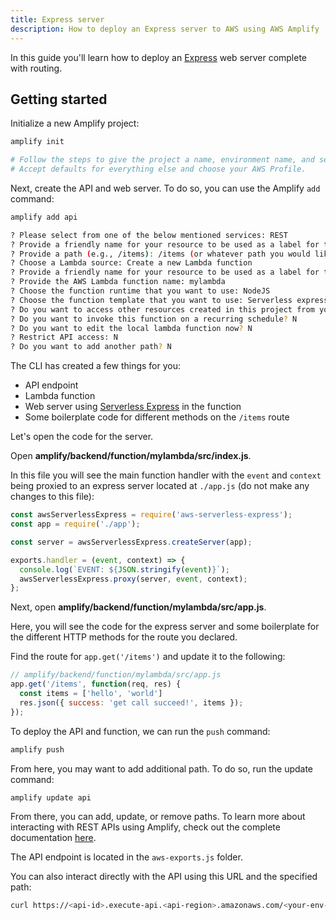 ```yaml
---
title: Express server
description: How to deploy an Express server to AWS using AWS Amplify
---
```


In this guide you'll learn how to deploy an [Express](https://expressjs.com/) web server complete with routing.

## Getting started

Initialize a new Amplify project:

```sh
amplify init

# Follow the steps to give the project a name, environment name, and set the default text editor.
# Accept defaults for everything else and choose your AWS Profile.
```

Next, create the API and web server. To do so, you can use the Amplify `add` command:

```sh
amplify add api

? Please select from one of the below mentioned services: REST
? Provide a friendly name for your resource to be used as a label for this category in the project: myapi
? Provide a path (e.g., /items): /items (or whatever path you would like)
? Choose a Lambda source: Create a new Lambda function
? Provide a friendly name for your resource to be used as a label for this category in the project: mylambda
? Provide the AWS Lambda function name: mylambda
? Choose the function runtime that you want to use: NodeJS
? Choose the function template that you want to use: Serverless express function
? Do you want to access other resources created in this project from your Lambda function? N
? Do you want to invoke this function on a recurring schedule? N
? Do you want to edit the local lambda function now? N
? Restrict API access: N
? Do you want to add another path? N
```

The CLI has created a few things for you:

- API endpoint
- Lambda function
- Web server using [Serverless Express](https://github.com/awslabs/aws-serverless-express) in the function
- Some boilerplate code for different methods on the `/items` route

Let's open the code for the server. 

Open __amplify/backend/function/mylambda/src/index.js__.

In this file you will see the main function handler with the `event` and `context` being proxied to an express server located at `./app.js` (do not make any changes to this file):

```js
const awsServerlessExpress = require('aws-serverless-express');
const app = require('./app');

const server = awsServerlessExpress.createServer(app);

exports.handler = (event, context) => {
  console.log(`EVENT: ${JSON.stringify(event)}`);
  awsServerlessExpress.proxy(server, event, context);
};

```

Next, open __amplify/backend/function/mylambda/src/app.js__.

Here, you will see the code for the express server and some boilerplate for the different HTTP methods for the route you declared. 

Find the route for `app.get('/items')` and update it to the following:

```js
// amplify/backend/function/mylambda/src/app.js
app.get('/items', function(req, res) {
  const items = ['hello', 'world']
  res.json({ success: 'get call succeed!', items });
});
```

To deploy the API and function, we can run the `push` command:

```sh
amplify push
```

<inline-fragment platform="js" src="~/guides/api-rest/fragments/js/express-api-call.md"></inline-fragment>
<inline-fragment platform="ios" src="~/guides/api-rest/fragments/ios/express-api-call.md"></inline-fragment>
<inline-fragment platform="android" src="~/guides/api-rest/fragments/android/express-api-call.md"></inline-fragment>

From here, you may want to add additional path. To do so, run the update command:

```sh
amplify update api
```

From there, you can add, update, or remove paths. To learn more about interacting with REST APIs using Amplify, check out the complete documentation [here](~/lib//restapi/getting-started.md).

The API endpoint is located in the `aws-exports.js` folder.

You can also interact directly with the API using this URL and the specified path:

```sh
curl https://<api-id>.execute-api.<api-region>.amazonaws.com/<your-env-name>/items
```
